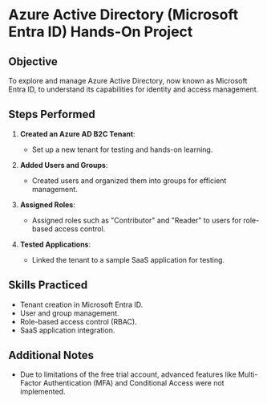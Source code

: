 # Azure Active Directory (Microsoft Entra ID) Hands-On Project

## **Objective**
To explore and manage Azure Active Directory, now known as Microsoft Entra ID, to understand its capabilities for identity and access management.

## **Steps Performed**
1. **Created an Azure AD B2C Tenant**:
   - Set up a new tenant for testing and hands-on learning.

2. **Added Users and Groups**:
   - Created users and organized them into groups for efficient management.

3. **Assigned Roles**:
   - Assigned roles such as "Contributor" and "Reader" to users for role-based access control.

4. **Tested Applications**:
   - Linked the tenant to a sample SaaS application for testing.

## **Skills Practiced**
- Tenant creation in Microsoft Entra ID.
- User and group management.
- Role-based access control (RBAC).
- SaaS application integration.

## **Additional Notes**
- Due to limitations of the free trial account, advanced features like Multi-Factor Authentication (MFA) and Conditional Access were not implemented.
